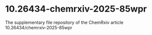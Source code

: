 # 10.26434-chemrxiv-2025-85wpr
The supplementary file repository of the ChemRxiv article 10.26434/chemrxiv-2025-85wpr
